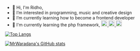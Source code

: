 - 👋 Hi, I'm Ridho,
- 👀 I’m interested in programming, music and creative design
- 🌱 I’m currently learning how to become a frontend developer
- 🏫 I'm currently learning the php framework, <a href="https://laravel.com/"> <img src="https://laravel.com/img/logomark.min.svg" height=20> <img src="https://laravel.com/img/logotype.min.svg" height=20> <img src="https://laravel.com/img/logomark.min.svg" height=20> </a>

<!---
MrWaradana/MrWaradana is a ✨ special ✨ repository because its `README.md` (this file) appears on your GitHub profile.
You can click the Preview link to take a look at your changes.
--->

[![Top Langs](https://github-readme-stats.vercel.app/api/top-langs/?username=MrWaradana&layout=compact&show_icons=true&theme=chartreuse-dark&hide=ruby,shell)](https://github.com/anuraghazra/github-readme-stats)


[![MrWaradana's GitHub stats](https://github-readme-stats.vercel.app/api?username=MrWaradana&hide=prs,issues,contribs&show_icons=true&theme=chartreuse-dark)
](https://github.com/anuraghazra/github-readme-stats)



